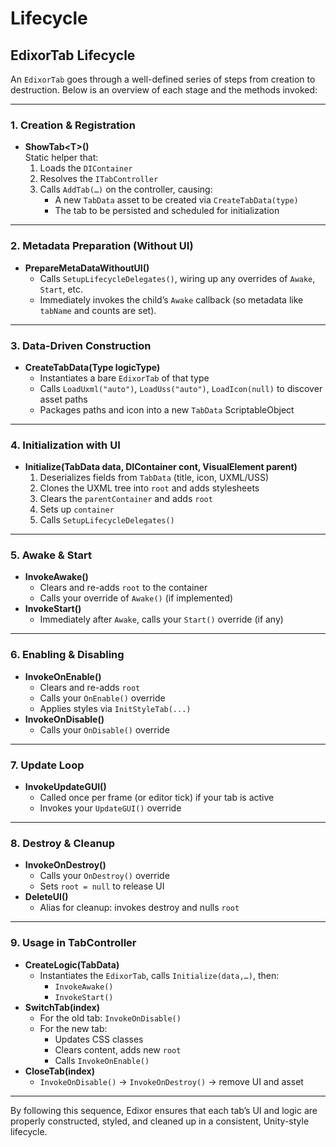 # Lifecycle

## EdixorTab Lifecycle

An `EdixorTab` goes through a well-defined series of steps from creation to destruction. Below is an overview of each stage and the methods invoked:

***

### 1. Creation & Registration

* **ShowTab\<T>()**\
  Static helper that:
  1. Loads the `DIContainer`
  2. Resolves the `ITabController`
  3. Calls `AddTab(…)` on the controller, causing:
     * A new `TabData` asset to be created via `CreateTabData(type)`
     * The tab to be persisted and scheduled for initialization

***

### 2. Metadata Preparation (Without UI)

* **PrepareMetaDataWithoutUI()**
  * Calls `SetupLifecycleDelegates()`, wiring up any overrides of `Awake`, `Start`, etc.
  * Immediately invokes the child’s `Awake` callback (so metadata like `tabName` and counts are set).

***

### 3. Data-Driven Construction

* **CreateTabData(Type logicType)**
  * Instantiates a bare `EdixorTab` of that type
  * Calls `LoadUxml("auto")`, `LoadUss("auto")`, `LoadIcon(null)` to discover asset paths
  * Packages paths and icon into a new `TabData` ScriptableObject

***

### 4. Initialization with UI

* **Initialize(TabData data, DIContainer cont, VisualElement parent)**
  1. Deserializes fields from `TabData` (title, icon, UXML/USS)
  2. Clones the UXML tree into `root` and adds stylesheets
  3. Clears the `parentContainer` and adds `root`
  4. Sets up `container`
  5. Calls `SetupLifecycleDelegates()`

***

### 5. Awake & Start

* **InvokeAwake()**
  * Clears and re-adds `root` to the container
  * Calls your override of `Awake()` (if implemented)
* **InvokeStart()**
  * Immediately after `Awake`, calls your `Start()` override (if any)

***

### 6. Enabling & Disabling

* **InvokeOnEnable()**
  * Clears and re-adds `root`
  * Calls your `OnEnable()` override
  * Applies styles via `InitStyleTab(...)`
* **InvokeOnDisable()**
  * Calls your `OnDisable()` override

***

### 7. Update Loop

* **InvokeUpdateGUI()**
  * Called once per frame (or editor tick) if your tab is active
  * Invokes your `UpdateGUI()` override

***

### 8. Destroy & Cleanup

* **InvokeOnDestroy()**
  * Calls your `OnDestroy()` override
  * Sets `root = null` to release UI
* **DeleteUI()**
  * Alias for cleanup: invokes destroy and nulls `root`

***

### 9. Usage in TabController

* **CreateLogic(TabData)**
  * Instantiates the `EdixorTab`, calls `Initialize(data,…)`, then:
    * `InvokeAwake()`
    * `InvokeStart()`
* **SwitchTab(index)**
  * For the old tab: `InvokeOnDisable()`
  * For the new tab:
    * Updates CSS classes
    * Clears content, adds new `root`
    * Calls `InvokeOnEnable()`
* **CloseTab(index)**
  * `InvokeOnDisable()` → `InvokeOnDestroy()` → remove UI and asset

***

By following this sequence, Edixor ensures that each tab’s UI and logic are properly constructed, styled, and cleaned up in a consistent, Unity-style lifecycle.
